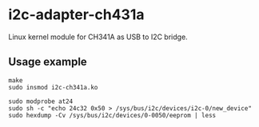 # i2c-adapter-ch431a
Linux kernel module for CH341A as USB to I2C bridge.

## Usage example
```
make
sudo insmod i2c-ch341a.ko

sudo modprobe at24
sudo sh -c "echo 24c32 0x50 > /sys/bus/i2c/devices/i2c-0/new_device"
sudo hexdump -Cv /sys/bus/i2c/devices/0-0050/eeprom | less
```

